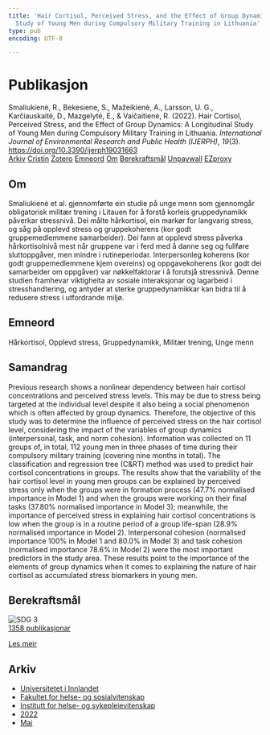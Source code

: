 ```yaml
---
title: 'Hair Cortisol, Perceived Stress, and the Effect of Group Dynamics: A Longitudinal
  Study of Young Men during Compulsory Military Training in Lithuania'
type: pub
encoding: UTF-8

---
```

<h1>Publikasjon</h1>
<article id="csl-bib-container-NXENZEUY" class="csl-bib-container">
  <div class="csl-bib-body"> <div class="csl-entry">Smaliukienė, R., Bekesiene, S., Mažeikienė, A., Larsson, U. G., Karčiauskaitė, D., Mazgelytė, E., &#38; Vaičaitienė, R. (2022). Hair Cortisol, Perceived Stress, and the Effect of Group Dynamics: A Longitudinal Study of Young Men during Compulsory Military Training in Lithuania. <i>International Journal of Environmental Research and Public Health (IJERPH)</i>, <i>19</i>(3). <a href="https://doi.org/10.3390/ijerph19031663">https://doi.org/10.3390/ijerph19031663</a></div> </div>
  <div class="csl-bib-buttons">
    <a href="#taxonomy-article-NXENZEUY" alt="archive" class="csl-bib-button">Arkiv</a>
    <a href="https://app.cristin.no/results/show.jsf?id=2024494" alt="Cristin" class="csl-bib-button">Cristin</a>
    <a href="http://zotero.org/groups/5881554/items/NXENZEUY" alt="Zotero" class="csl-bib-button">Zotero</a>
    <a href="#keywords-article-NXENZEUY" alt="keywords" class="csl-bib-button">Emneord</a>
    <a href="#about-article-NXENZEUY" alt="about_pub" class="csl-bib-button">Om</a>
    <a href="#sdg-article-NXENZEUY" alt="sdg" class="csl-bib-button">Berekraftsmål</a>
    <a href="https://www.mdpi.com/1660-4601/19/3/1663/pdf?version=1644401932" alt="Unpaywall" class="csl-bib-button">Unpaywall</a>
    <a href="https://www.mdpi.com/1660-4601/19/3/1663/pdf?version=1644401932" alt="EZproxy" class="csl-bib-button">EZproxy</a>
  </div>
  <div id="csl-bib-meta-container-NXENZEUY"></div>
</article>
<div id="csl-bib-meta-NXENZEUY" class="csl-bib-meta">
  <article id="about-article-NXENZEUY" class="about_pub-article">
    <h1>Om</h1>
    Smaliukienė et al. gjennomførte ein studie på unge menn som gjennomgår obligatorisk militær trening i Litauen for å forstå korleis gruppedynamikk påverkar stressnivå. Dei målte hårkortisol, ein markør for langvarig stress, og såg på opplevd stress og gruppekoherens (kor godt gruppemedlemmene samarbeider). Dei fann at opplevd stress påverka hårkortisolnivå mest når gruppene var i ferd med å danne seg og fullføre sluttoppgåver, men mindre i rutineperiodar. Interpersonleg koherens (kor godt gruppemedlemmene kjem overeins) og oppgavekoherens (kor godt dei samarbeider om oppgåver) var nøkkelfaktorar i å forutsjå stressnivå. Denne studien framhevar viktigheita av sosiale interaksjonar og lagarbeid i stresshandtering, og antyder at sterke gruppedynamikkar kan bidra til å redusere stress i utfordrande miljø.
  </article>
  <article id="keywords-article-NXENZEUY" class="keywords-article">
    <h1>Emneord</h1>
    Hårkortisol, Opplevd stress, Gruppedynamikk, Militær trening, Unge menn
  </article>
  <article id="abstract-article-NXENZEUY" class="abstract-article">
    <h1>Samandrag</h1>
    Previous research shows a nonlinear dependency between hair cortisol concentrations and perceived stress levels. This may be due to stress being targeted at the individual level despite it also being a social phenomenon which is often affected by group dynamics. Therefore, the objective of this study was to determine the influence of perceived stress on the hair cortisol level, considering the impact of the variables of group dynamics (interpersonal, task, and norm cohesion). Information was collected on 11 groups of, in total, 112 young men in three phases of time during their compulsory military training (covering nine months in total). The classification and regression tree (C&RT) method was used to predict hair cortisol concentrations in groups. The results show that the variability of the hair cortisol level in young men groups can be explained by perceived stress only when the groups were in formation process (47.7% normalised importance in Model 1) and when the groups were working on their final tasks (37.80% normalised importance in Model 3); meanwhile, the importance of perceived stress in explaining hair cortisol concentrations is low when the group is in a routine period of a group life-span (28.9% normalised importance in Model 2). Interpersonal cohesion (normalised importance 100% in Model 1 and 80.0% in Model 3) and task cohesion (normalised importance 78.6% in Model 2) were the most important predictors in the study area. These results point to the importance of the elements of group dynamics when it comes to explaining the nature of hair cortisol as accumulated stress biomarkers in young men.
  </article>
  <article id="sdg-article-NXENZEUY" class="sdg-article">
    <h1>Berekraftsmål</h1>
    <div class="sdg-container"><div id="sdg3" class="sdg">
        <img src="{{< params subfolder >}}images/sdg/sdg03_nn.png" class="image" alt="SDG 3">
        <div class="sdg-overlay">
          <a href="/nn/archive/?key=?sdg=3#archive" class="sdg-publication-count"><span>1358</span> publikasjonar</a>
          <p><a href="https://fn.no/om-fn/fns-baerekraftsmaal/god-helse-og-livskvalitet?lang=nno-NO" class="sdg-read-more">Les meir</a></p>
        </div>
      </div></div>
  </article>
  <article id="taxonomy-article-NXENZEUY" class="taxonomy-article">
    <h1>Arkiv</h1>
    <ul>
      <li>
        <a href="/nn/archive/?key=3DCRN523">Universitetet i Innlandet</a>
      </li>
      <li>
        <a href="/nn/archive/?key=IDKFS3MX">Fakultet for helse- og sosialvitenskap</a>
      </li>
      <li>
        <a href="/nn/archive/?key=GTV4ECMZ">Institutt for helse- og sykepleievitenskap</a>
      </li>
      <li>
        <a href="/nn/archive/?key=558P36BB">2022</a>
      </li>
      <li>
        <a href="/nn/archive/?key=RSIGAIHD">Mai</a>
      </li>
    </ul>
  </article>
</div>
